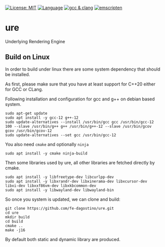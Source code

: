 [![License: MIT](https://img.shields.io/badge/License-MIT-yellow.svg)](https://opensource.org/licenses/MIT)
[![Language](https://img.shields.io/badge/language-c++-red.svg)](https://en.cppreference.com/)
[![gcc & clang](https://github.com/fe-dagostino/ure/actions/workflows/cmake-multi-platform.yml/badge.svg?branch=master)](https://github.com/fe-dagostino/ure/actions/workflows/cmake-multi-platform.yml)
[![emscripten](https://github.com/fe-dagostino/ure/actions/workflows/cmake-emsdk.yml/badge.svg?branch=master)](https://github.com/fe-dagostino/ure/actions/workflows/cmake-emsdk.yml)


# ure
Underlying Rendering Engine

## Build on Linux

In order to build under linux there are some system dependency that should be installed.

As first, please make sure that you have at least support for C++20 either for GCC or CLang.

Following installation and configuration for gcc and g++ on debian based system.
```
sudo apt-get update
sudo apt install -y gcc-12 g++-12 
sudo update-alternatives --install /usr/bin/gcc gcc /usr/bin/gcc-12 100 --slave /usr/bin/g++ g++ /usr/bin/g++-12 --slave /usr/bin/gcov gcov /usr/bin/gcov-12
sudo update-alternatives --set gcc /usr/bin/gcc-12
```

You also need `cmake` and optionally `ninja` 
```
sudo apt install -y cmake ninja-build 
```

Then some libraries used by ure, all other libraries are fetched directly by cmake.

```
sudo apt install -y libfreetype-dev libcurlpp-dev
sudo apt install -y libxrandr-dev libxinerama-dev libxcursor-dev libxi-dev libxxf86vm-dev libxkbcommon-dev
sudo apt install -y libwayland-dev libwayland-bin
```

So once you system is updated, we can clone and build:

```
git clone https://github.com/fe-dagostino/ure.git
cd ure
mkdir build
cd build
cmake ..
make -j16
```

By default both static and dynamic library are produced.
